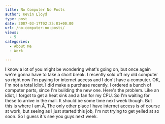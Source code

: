 ```yaml
---
title: No Computer No Posts
author: Kevin Lloyd
type: post
date: 2007-03-17T02:25:01+00:00
url: /no-computer-no-posts/
views:
  - 5
categories:
  - About Me
  - Work

---
```

I know a lot of you might be wondering what's going on, but once again we're gonna have to take a short break. I recently sold off my old computer so right now I'm paying for internet access and I don't have a computer. OK, I'm not a total idiot. I did make a purchase recently. I ordered a bunch of computer parts, since I'm building the new one. Here's the problem. Like an idiot, I forgot to get a heat sink and a fan for my CPU. So I'm waiting for these to arrive in the mail. It should be some time next week though. But this is where I am.Ã‚ The only other place I have internet access is of course at work, but seeing as I just started this job, I'm not trying to get yelled at so soon. So I guess it's see you guys next week.